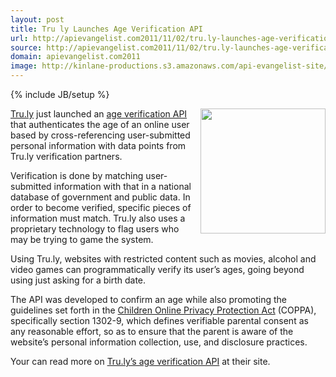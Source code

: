 ```yaml
---
layout: post
title: Tru ly Launches Age Verification API
url: http://apievangelist.com2011/11/02/tru.ly-launches-age-verification-api/
source: http://apievangelist.com2011/11/02/tru.ly-launches-age-verification-api/
domain: apievangelist.com2011
image: http://kinlane-productions.s3.amazonaws.com/api-evangelist-site/blog/truly-logo.png
---
```

{% include JB/setup %}
<p><a title="Tru.ly" href="https://tru.ly"><img src="http://kinlane-productions.s3.amazonaws.com/api-evangelist/truly/truly-logo.png" alt="" width="200" align="right" /></a></p>
<p><a title="Tru.ly" href="https://tru.ly">Tru.ly</a> just launched an <a title="Tru.ly" href="https://tru.ly">age verification API</a> that authenticates the age of an online user based by cross-referencing user-submitted personal information with data points from Tru.ly verification partners.</p>
<p>Verification is done by matching user-submitted information with that in a national database of government and public data. In order to become verified, specific pieces of information must match. Tru.ly also uses a proprietary technology to flag users who may be trying to game the system.</p>
<p>Using Tru.ly, websites with restricted content such as movies, alcohol and video games can programmatically verify its user&rsquo;s ages, going beyond using just asking for a birth date.</p>
<p>The API was developed to confirm an age while also promoting the guidelines set forth in the <a href="http://www.coppa.org/coppa">Children Online Privacy Protection Act</a> (COPPA), specifically section 1302-9, which defines verifiable parental consent as any reasonable effort, so as to ensure that the parent is aware of the website&rsquo;s personal information collection, use, and disclosure practices.</p>
<p>Your can read more on <a title="Tru.lys Age Verification API" href="/admin/Blog/tru.ly/api">Tru.ly&rsquo;s age verification API</a> at their site.</p>
